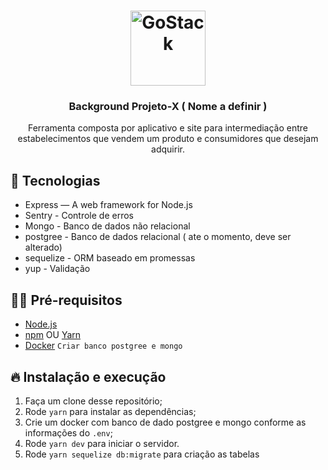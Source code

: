 <h1 align="center">
  <img alt="GoStack" src="https://landing.investeae.com.br/wp-content/uploads/2017/11/projetosecreto-1-01.png" width="120px" />
</h1>

<h3 align="center">
  Background  Projeto-X ( Nome a definir )
</h3>

<p align="center">Ferramenta composta por aplicativo e site para intermediação entre estabelecimentos que vendem um produto e consumidores que desejam adquirir.</p>

## 🚀 Tecnologias

- Express — A web framework for Node.js
- Sentry - Controle de erros
- Mongo - Banco de dados não relacional
- postgree - Banco de dados relacional ( ate o momento, deve ser alterado)
- sequelize - ORM baseado em promessas
- yup - Validação

## ✋🏻 Pré-requisitos

- [Node.js](https://nodejs.org/en/)
- [npm](https://www.npmjs.com/) OU [Yarn](https://yarnpkg.com/pt-BR/docs/install)
- [Docker](https://www.docker.com/) `Criar banco postgree e mongo`

## 🔥 Instalação e execução

1. Faça um clone desse repositório;
2. Rode `yarn` para instalar as dependências;
3. Crie um docker com banco de dado postgree e mongo conforme as informações do `.env`;
4. Rode `yarn dev` para iniciar o servidor.
5. Rode `yarn sequelize db:migrate` para criação as tabelas
